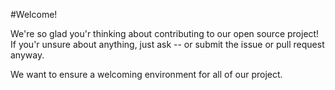#Welcome!

We're so glad you'r thinking about contributing to our open source project!
If you'r unsure about anything, just ask -- or submit the issue or pull request anyway.

We want to ensure a welcoming environment for all of our project.
